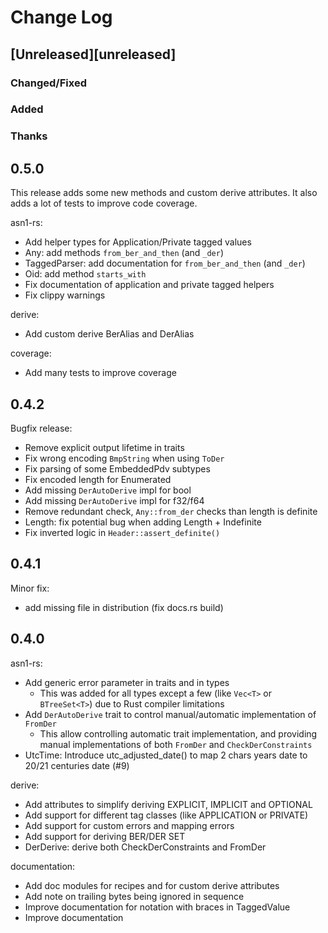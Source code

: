 # Change Log

## [Unreleased][unreleased]

### Changed/Fixed

### Added

### Thanks

## 0.5.0

This release adds some new methods and custom derive attributes.
It also adds a lot of tests to improve code coverage.

asn1-rs:

- Add helper types for Application/Private tagged values
- Any: add methods `from_ber_and_then` (and `_der`)
- TaggedParser: add documentation for `from_ber_and_then` (and `_der`)
- Oid: add method `starts_with`
- Fix documentation of application and private tagged helpers
- Fix clippy warnings

derive:

- Add custom derive BerAlias and DerAlias

coverage:

- Add many tests to improve coverage

## 0.4.2

Bugfix release:
- Remove explicit output lifetime in traits
- Fix wrong encoding `BmpString` when using `ToDer`
- Fix parsing of some EmbeddedPdv subtypes
- Fix encoded length for Enumerated
- Add missing `DerAutoDerive` impl for bool
- Add missing `DerAutoDerive` impl for f32/f64
- Remove redundant check, `Any::from_der` checks than length is definite
- Length: fix potential bug when adding Length + Indefinite
- Fix inverted logic in `Header::assert_definite()`

## 0.4.1

Minor fix:
- add missing file in distribution (fix docs.rs build)

## 0.4.0

asn1-rs:

- Add generic error parameter in traits and in types
  - This was added for all types except a few (like `Vec<T>` or `BTreeSet<T>`) due to
    Rust compiler limitations
- Add `DerAutoDerive` trait to control manual/automatic implementation of `FromDer`
  - This allow controlling automatic trait implementation, and providing manual
    implementations of both `FromDer` and `CheckDerConstraints`
- UtcTime: Introduce utc_adjusted_date() to map 2 chars years date to 20/21 centuries date (#9)

derive:

- Add attributes to simplify deriving EXPLICIT, IMPLICIT and OPTIONAL
- Add support for different tag classes (like APPLICATION or PRIVATE)
- Add support for custom errors and mapping errors
- Add support for deriving BER/DER SET
- DerDerive: derive both CheckDerConstraints and FromDer

documentation:

- Add doc modules for recipes and for custom derive attributes
- Add note on trailing bytes being ignored in sequence
- Improve documentation for notation with braces in TaggedValue
- Improve documentation
